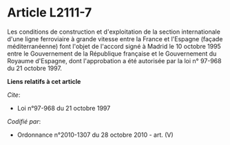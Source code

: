 # Article L2111-7

Les conditions de construction et d'exploitation de la section internationale d'une ligne ferroviaire à grande vitesse entre
la France et l'Espagne (façade méditerranéenne) font l'objet de l'accord signé à Madrid le 10 octobre 1995 entre le
Gouvernement de la République française et le Gouvernement du Royaume d'Espagne, dont l'approbation a été autorisée par la
loi n° 97-968 du 21 octobre 1997.

**Liens relatifs à cet article**

_Cite_:

  - Loi n°97-968 du 21 octobre 1997

_Codifié par_:

  - Ordonnance n°2010-1307 du 28 octobre 2010 - art. (V)
